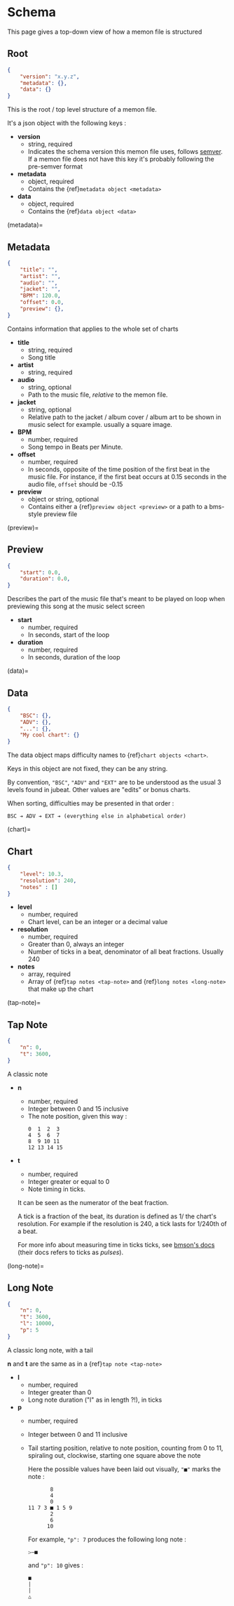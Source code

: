 # Schema
This page gives a top-down view of how a memon file is structured


## Root

```json
{
    "version": "x.y.z",
    "metadata": {},
    "data": {}
}
```
This is the root / top level structure of a memon file.

It's a json object with the following keys :

- **version**
    - string, required
    - Indicates the schema version this memon file uses, follows [semver](https://semver.org/). If a memon file does not have this key it's probably following the pre-semver format
- **metadata**
    - object, required
    - Contains the {ref}`metadata object <metadata>`
- **data**
    - object, required
    - Contains the {ref}`data object <data>`


(metadata)=
## Metadata

```json
{
    "title": "",
    "artist": "",
    "audio": "",
    "jacket": "",
    "BPM": 120.0,
    "offset": 0.0,
    "preview": {},
}
```
Contains information that applies to the whole set of charts

- **title**
    - string, required
    - Song title
- **artist**
    - string, required
- **audio**
    - string, optional
    - Path to the music file, *relative* to the memon file.
- **jacket**
    - string, optional
    - Relative path to the jacket / album cover / album art to be shown in music select for example. usually a square image.
- **BPM**
    - number, required
    - Song tempo in Beats per Minute.
- **offset**
    - number, required
    - In seconds, opposite of the time position of the first beat in the music file. For instance, if the first beat occurs at 0.15 seconds in the audio file, `offset̀` should be -0.15
- **preview**
    - object or string, optional
    - Contains either a {ref}`preview object <preview>` or a path to a bms-style preview file

(preview)=
## Preview

```json
{
    "start": 0.0,
    "duration": 0.0,
}
```

Describes the part of the music file that's meant to be played on loop when previewing this song at the music select screen

- **start**
    - number, required
    - In seconds, start of the loop
- **duration**
    - number, required
    - In seconds, duration of the loop

(data)=
## Data

```json
{
    "BSC": {},
    "ADV": {},
    "...": {},
    "My cool chart": {}
}
```

The data object maps difficulty names to {ref}`chart objects <chart>`.

Keys in this object are not fixed, they can be any string.

By convention, `"BSC"`, `"ADV"` and `"EXT"` are to be understood as the usual 3 levels found in jubeat. Other values are "edits" or bonus charts.

When sorting, difficulties may be presented in that order :

    BSC ➔ ADV ➔ EXT ➔ (everything else in alphabetical order)

(chart)=
## Chart

```json
{
    "level": 10.3,
    "resolution": 240,
    "notes" : []
}
```

- **level**
    - number, required
    - Chart level, can be an integer or a decimal value
- **resolution**
    - number, required
    - Greater than 0, always an integer
    - Number of ticks in a beat, denominator of all beat fractions. Usually 240
- **notes**
    - array, required
    - Array of {ref}`tap notes <tap-note>` and {ref}`long notes <long-note>` that make up the chart

(tap-note)=
## Tap Note

```json
{
    "n": 0,
    "t": 3600,
}
```

A classic note

- **n**
    - number, required
    - Integer between 0 and 15 inclusive
    - The note position, given this way :
      ```
      0  1  2  3
      4  5  6  7
      8  9 10 11
      12 13 14 15
      ```
- **t**
    - number, required
    - Integer greater or equal to 0
    - Note timing in ticks.

    It can be seen as the numerator of the beat fraction.

    A tick is a fraction of the beat, its duration is defined as 1/ the chart's resolution.
    For example if the resolution is 240, a tick lasts for 1/240th of a beat.

    For more info about measuring time in ticks ticks, see [bmson's docs](https://bmson-spec.readthedocs.io/en/master/doc/index.html#terminologies) (their docs refers to ticks as *pulses*).

(long-note)=
## Long Note

```json
{
    "n": 0,
    "t": 3600,
    "l": 10000,
    "p": 5
}
```

A classic long note, with a tail

**n** and **t** are the same as in a {ref}`tap note <tap-note>`

- **l**
    - number, required
    - Integer greater than 0
    - Long note duration ("l" as in length ?!), in ticks
- **p**
    - number, required
    - Integer between 0 and 11 inclusive
    - Tail starting position, relative to note position, counting from 0 to 11, spiraling out, clockwise, starting one square above the note
    
      Here the possible values have been laid out visually, `"■"` marks the note :
      ```
             8
             4
             0
      11 7 3 ■ 1 5 9
             2
             6
            10
      ```
    
      For example, `"p": 7` produces the following long note :
      ```
      ▷—■
      ```
    
      and `"p": 10` gives :
      ```
      ■
      |
      |
      △
      ```